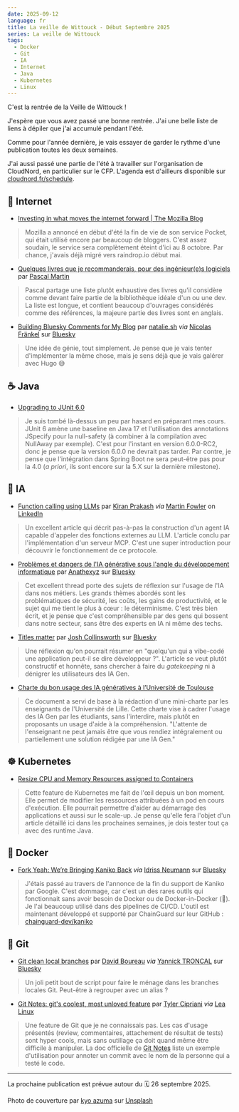```yaml
---
date: 2025-09-12
language: fr
title: La veille de Wittouck - Début Septembre 2025
series: La veille de Wittouck
tags:
  - Docker
  - Git
  - IA
  - Internet
  - Java
  - Kubernetes
  - Linux
---
```


C'est la rentrée de la Veille de Wittouck !

J'espère que vous avez passé une bonne rentrée.
J'ai une belle liste de liens à dépiler que j'ai accumulé pendant l'été.

Comme pour l'année dernière, je vais essayer de garder le rythme d'une publication toutes les deux semaines.

J'ai aussi passé une partie de l'été à travailler sur l'organisation de CloudNord, en particulier sur le CFP.
L'agenda est d'ailleurs disponible sur [cloudnord.fr/schedule](https://cloudnord.fr/schedule/).

<!--more-->

## 🛜 Internet

* [Investing in what moves the internet forward | The Mozilla Blog](https://blog.mozilla.org/en/mozilla/building-whats-next/)

> Mozilla a annoncé en début d'été la fin de vie de son service Pocket, qui était utilisé encore par beaucoup de bloggers.
C'est assez soudain, le service sera complètement éteint d'ici au 8 octobre.
Par chance, j'avais déjà migré vers raindrop.io début mai.

* [Quelques livres que je recommanderais, pour des ingénieur(e)s logiciels](https://blog.pascal-martin.fr/post/quelques-livres-que-je-recommande-pour-des-ingenieurs-logiciels/) par [Pascal Martin](https://blog.pascal-martin.fr/)

> Pascal partage une liste plutôt exhaustive des livres qu'il considère comme devant faire partie de la bibliothèque idéale d'un ou une dev.
> La liste est longue, et contient beaucoup d'ouvrages considérés comme des références, la majeure partie des livres sont en anglais.

* [Building Bluesky Comments for My Blog](https://natalie.sh/posts/bluesky-comments/) par [natalie.sh](https://natalie.sh/) _via_ [Nicolas Fränkel](https://bsky.app/profile/frankel.ch) sur [Bluesky](https://bsky.app/profile/frankel.ch/post/3lw57yjcn4k2p)

> Une idée de génie, tout simplement. Je pense que je vais tenter d'implémenter la même chose, mais je sens déjà que je vais galérer avec Hugo 😅

## ☕ Java

* [Upgrading to JUnit 6.0](https://github.com/junit-team/junit-framework/wiki/Upgrading-to-JUnit-6.0)

> Je suis tombé là-dessus un peu par hasard en préparant mes cours.
> JUnit 6 amène une baseline en Java 17 et l'utilisation des annotations JSpecify pour la null-safety (à combiner à la compilation avec NullAway par exemple).
> C'est pour l'instant en version 6.0.0-RC2, donc je pense que la version 6.0.0 ne devrait pas tarder.
> Par contre, je pense que l'intégration dans Spring Boot ne sera peut-être pas pour la 4.0 (_a priori_, ils sont encore sur la 5.X sur la dernière milestone).

## 🧠 IA

* [Function calling using LLMs](https://martinfowler.com/articles/function-call-LLM.html) par [Kiran Prakash](https://www.linkedin.com/in/kiran-prakash/) _via_ [Martin Fowler](https://www.linkedin.com/in/martin-fowler-com/) on [LinkedIn](https://www.linkedin.com/posts/martin-fowler-com_function-calling-using-llms-activity-7325506940615221248-tJo-?utm_source=share&utm_medium=member_desktop&rcm=ACoAAAnJockBYMCZmKvFfK2Ytyqf-fRZDwyzaKc)

> Un excellent article qui décrit pas-à-pas la construction d'un agent IA capable d'appeler des fonctions externes au LLM.
L'article conclu par l'implémentation d'un serveur MCP. C'est une super introduction pour découvrir le fonctionnement de ce protocole.

* [Problèmes et dangers de l'IA générative sous l'angle du développement informatique](https://bsky.app/profile/nathe.xyz/post/3luue6mgwcc2w) par [Anathexyz](https://bsky.app/profile/nathe.xyz/) sur [Bluesky](https://bsky.app/)

> Cet excellent thread porte des sujets de réflexion sur l'usage de l'IA dans nos métiers. Les grands thèmes abordés sont les problématiques de sécurité, les coûts, les gains de productivité, et le sujet qui me tient le plus à cœur : le déterminisme.
> C'est très bien écrit, et je pense que c'est compréhensible par des gens qui bossent dans notre secteur, sans être des experts en IA ni même des techs.

* [Titles matter](https://joshcollinsworth.com/blog/titles-matter) par [Josh Collinsworth](https://joshcollinsworth.com) sur [Bluesky](https://bsky.app/profile/collinsworth.dev/post/3lxcwd4lzvc2v)

> Une réflexion qu'on pourrait résumer en "quelqu'un qui a vibe-codé une application peut-il se dire développeur ?".
> L'article se veut plutôt constructif et honnête, sans chercher à faire du _gatekeeping_ ni à dénigrer les utilisateurs des IA Gen.

* [Charte du bon usage des IA génératives à l’Université de Toulouse](https://www.univ-tlse3.fr/medias/fichier/charte-du-bon-usage-des-ia-generatives-a-l-universite_1755517998722-pdf)

> Ce document a servi de base à la rédaction d'une mini-charte par les enseignants de l'Université de Lille.
> Cette charte vise à cadrer l'usage des IA Gen par les étudiants, sans l'interdire, mais plutôt en proposants un usage d'aide à la compréhension.
> "L'attente de l'enseignant ne peut jamais être que vous rendiez intégralement ou partiellement une solution rédigée par une IA Gen."

## ☸️ Kubernetes

* [Resize CPU and Memory Resources assigned to Containers](https://kubernetes.io/docs/tasks/configure-pod-container/resize-container-resources/)

> Cette feature de Kubernetes me fait de l'œil depuis un bon moment. Elle permet de modifier les ressources attribuées à un pod en cours d'exécution.
> Elle pourrait permettre d'aider au démarrage des applications et aussi sur le scale-up.
> Je pense qu'elle fera l'objet d'un article détaillé ici dans les prochaines semaines, je dois tester tout ça avec des runtime Java.

## 🐋 Docker

* [Fork Yeah: We’re Bringing Kaniko Back](https://www.chainguard.dev/unchained/fork-yeah-were-bringing-kaniko-back) _via_ [Idriss Neumann](https://bsky.app/profile/ineumann.fr) sur [Bluesky](https://bsky.app/profile/ineumann.fr/post/3lsetrdcomc2i)

> J'étais passé au travers de l'annonce de la fin du support de Kaniko par Google.
> C'est dommage, car c'est un des rares outils qui fonctionnait sans avoir besoin de Docker ou de Docker-in-Docker (🤢).
> Je l'ai beaucoup utilisé dans des pipelines de CI/CD.
> L'outil est maintenant développé et supporté par ChainGuard sur leur GitHub : [chainguard-dev/kaniko](https://github.com/chainguard-dev/kaniko)

## 🔀 Git

* [Git clean local branches](https://alsohelp.com/blog/git-clean-local-branches) par [David Boureau](https://alsohelp.com/) _via_ [Yannick TRONCAL](https://about.me/ytroncal) sur [Bluesky](https://bsky.app/profile/ytroncal.bsky.social/post/3lq7i7pyn322q)

> Un joli petit bout de script pour faire le ménage dans les branches locales Git.
> Peut-être à regrouper avec un alias ?

* [Git Notes: git's coolest, most unloved feature](https://tylercipriani.com/blog/2022/11/19/git-notes-gits-coolest-most-unloved-feature/) par [Tyler Cipriani](https://tylercipriani.com/) _via_ [Lea Linux](https://bsky.app/profile/lea-linux.org/post/3lsa2ayugck2b)

> Une feature de Git que je ne connaissais pas. Les cas d'usage présentés (review, commentaires, attachement de résultat de tests) sont hyper cools, mais sans outillage ça doit quand même être difficile à manipuler.
> La doc officielle de [Git Notes](https://git-scm.com/docs/git-notes#_examples) liste un exemple d'utilisation pour annoter un commit avec le nom de la personne qui a testé le code.

---

La prochaine publication est prévue autour du  🗓️ 26 septembre 2025.

Photo de couverture par [kyo azuma](https://unsplash.com/@tokyo_boy?utm_content=creditCopyText&utm_medium=referral&utm_source=unsplash) sur [Unsplash](https://unsplash.com/photos/empty-building-hallway-x_TJKVU1FJA?utm_content=creditCopyText&utm_medium=referral&utm_source=unsplash)